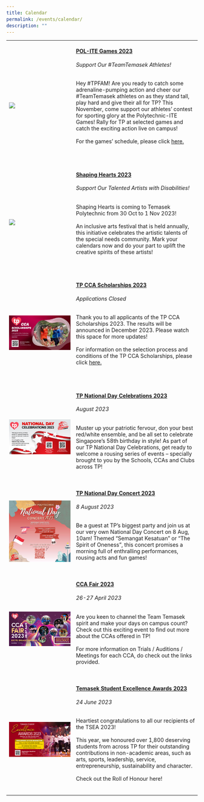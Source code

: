 ```yaml
---
title: Calendar
permalink: /events/calendar/
description: ""
---
```

<table>
	<tbody>
		<tr>
			<td style="width:35%">
			<br>
				<img src="https://hosting.photobucket.com/images/i/tracyng81/POL-ITE_2023_-_Main_eDM.jpg?width=320&amp;height=320&amp;fit=bounds" style="display:block;margin-left:auto;margin-right:auto;">
		</td>
		<td style="width:65%"><br>
			<a href="/events/highlights/politegames2023/"><h4 style="margin-top:0%">POL-ITE Games 2023</h4></a>
				<h6 style="margin-top:0%"><i>Support Our #TeamTemasek Athletes!</i></h6>
				<p style="margin-top:0%">

Hey #TPFAM! Are you ready to catch some adrenaline-pumping action and cheer our #TeamTemasek athletes on as they stand tall, play hard and give their all for TP? This November, come support our athletes’ contest for sporting glory at the Polytechnic-ITE Games! Rally for TP at selected games and catch the exciting action live on campus!
<br>
<br>
For the games’ schedule, please click <a href="/events/highlights/politegames2023/">here.
										<br><br>
			<br>
		</a></p></td>
	</tr>
			<tr>
		</tr><tr>
		</tr><tr>
			<td style="width:35%">
			<br>
				<img src="https://hosting.photobucket.com/images/i/tracyng81/Temasek_Poly_Web_Banner_(Virtual_Campus)_wovT2TBjSwkfp64BUoBthv.png?width=320&amp;height=320&amp;fit=bounds" style="display:block;margin-left:auto;margin-right:auto;">
		</td>
		<td style="width:65%"><br>
			<a href="/events/highlights/shapinghearts2023/"><h4 style="margin-top:0%">Shaping Hearts 2023</h4></a>
				<h6 style="margin-top:0%"><i>Support Our Talented Artists with Disabilities!</i></h6>
				<p style="margin-top:0%">
     
Shaping Hearts is coming to Temasek Polytechnic from 30 Oct to 1 Nov 2023! 
<br>
<br>
An inclusive arts festival that is held annually, this initiative celebrates the artistic talents of the special needs community. Mark your calendars now and do your part to uplift the creative spirits of these artists! 
										<br><br>
			<br>
		</p></td>
	</tr>
			<tr>
		</tr><tr>
			<td style="width:35%">
			<br>
				<img src="/images/Events/CCA Scholarship/cca scholarship2023.jpg" style="display:block;margin-left:auto;margin-right:auto;">
		</td>
		<td style="width:65%"><br>
			<a href="/events/tp-cca-scholarships2023/"><h4 style="margin-top:0%">TP CCA Scholarships 2023</h4></a>
				<h6 style="margin-top:0%"><i>Applications Closed</i></h6>
				<p style="margin-top:0%">

Thank you to all applicants of the TP CCA Scholarships 2023. The results will be announced in December 2023. Please watch this space for more updates!
<br>
<br>
For information on the selection process and conditions of the TP CCA Scholarships, please click <a href="/events/tp-cca-scholarships2023/">here.
										<br><br>
			<br>
		</a></p></td>
	</tr>
			<tr>
		<td style="width:35%">
			<br>
				<img src="/images/homepage-images/homepage_ndc_2023.jpg" style="display:block;margin-left:auto;margin-right:auto;">
		</td>
		<td style="width:65%"><br>
			<a href="/events/highlights/tpnationaldaycelebrations2023/"><h4 style="margin-top:0%">TP National Day Celebrations 2023</h4></a>
				<h6 style="margin-top:0%"><i>August 2023</i></h6>
				<p style="margin-top:0%">
				Muster up your patriotic fervour, don your best red/white ensemble, and be all set to celebrate Singapore’s 58th birthday in style! As part of our TP National Day Celebrations, get ready to welcome a rousing series of events – specially brought to you by the Schools, CCAs and Clubs across TP!
									</p>
			<br>
		</td>
			</tr><tr>
		<td style="width:35%">
			<br>
				<img src="/images/homepage-images/ndc_2023%20.png" style="display:block;margin-left:auto;margin-right:auto;">
		</td>
		<td style="width:65%"><br>
			<a href="/events/highlights/tpnationaldayconcert2023/"><h4 style="margin-top:0%">TP National Day Concert 2023</h4></a>
				<h6 style="margin-top:0%"><i>8 August 2023</i></h6>
				<p style="margin-top:0%">
					Be a guest at TP’s biggest party and join us at our very own National Day Concert on 8 Aug, 10am! Themed “Semangat Kesatuan” or “The Spirit of Oneness”, this concert promises a morning full of enthralling performances, rousing acts and fun games!
							</p>
			<br>
		</td>
	</tr><tr>
		<td style="width:35%">
			<br>
				<img src="/images/Home/CCA Fair 2023.jpg" style="display:block;margin-left:auto;margin-right:auto;">
		</td>
		<td style="width:65%"><br>
			<a href="/events/ccafair2023/"><h4 style="margin-top:0%">CCA Fair 2023</h4></a>
				<h6 style="margin-top:0%"><i>26-27 April 2023</i></h6>
				<p style="margin-top:0%">
					Are you keen to channel the Team Temasek spirit and make your days on campus count? Check out this exciting event to find out more about the CCAs offered in TP!
					<br><br>
					For more information on Trials / Auditions / Meetings for each CCA, do check out the links provided.
				</p>
			<br>
		</td>
	</tr>
		<tr>
		<td style="width:35%">
			<br>
				<img src="/images/Home/tsea 2023 cover.jpg" style="display:block;margin-left:auto;margin-right:auto;">
		</td>
		<td style="width:65%"><br>
			<a href="/events/highlights/tsea2023/"><h4 style="margin-top:0%">Temasek Student Excellence Awards 2023</h4></a>
				<h6 style="margin-top:0%"><i>24 June 2023</i></h6>
				<p style="margin-top:0%">
					Heartiest congratulations to all our recipients of the TSEA 2023! 
					<br><br>
					This year, we honoured over 1,800 deserving students from across TP for their outstanding contributions in non-academic areas, such as arts, sports, leadership, service, entrepreneurship, sustainability and character.
										<br><br>
					Check out the Roll of Honour here!
				</p>
			<br>
		</td>
	</tr>

</tbody></table>